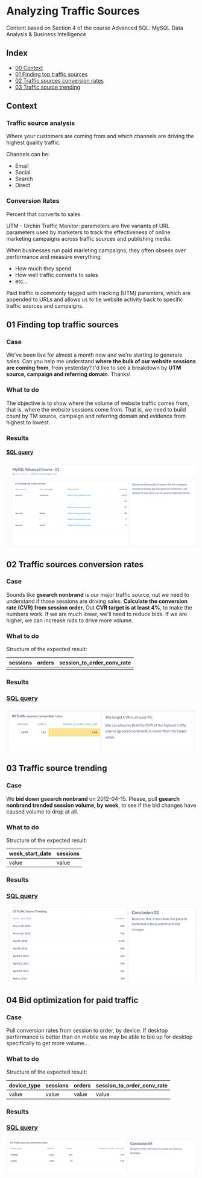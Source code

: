 # Analyzing Traffic Sources
Content based on Section 4 of the course Advanced SQL: MySQL Data Analysis & Business Intelligence

## Index

- [00 Context](#context)
- [01 Finding top traffic sources](#01-finding-top-traffic-sources)
- [02 Traffic sources conversion rates](#02-traffic-sources-conversion-rates)
- [03 Traffic source trending](#03-traffic-source-trending)
## Context
### Traffic source analysis
Where your customers are coming from and which channels are driving the highest quality traffic.

Channels can be:
- Email
- Social
- Search
- Direct

### Conversion Rates 
Percent that converts to sales.

UTM - Urchin Traffic Monitor: parameters are five variants of URL parameters used by marketers to track the effectiveness of online marketing campaigns across traffic sources and publishing media. 

When businesses run paid marleting campaigns, they often obsess over performance and measure everything:
- How much they spend
- How well traffic converts to sales
- etc...

Paid traffic is commonly tagged with tracking (UTM) paramters, which are appended to URLs and allows us to tie website activity back to specific traffic sources and campaigns.

## 01 Finding top traffic sources
### Case
We've been live for almost a month now and we're starting to generate sales. Can you help me understand **where the bulk of our website sessions are coming from**, from yesterday?
I'd like to see a breakdown by **UTM source, campaign and referring domain**. Thanks!

### What to do
The objective is to show where the volume of website traffic comes from, that is, where the website sessions come from. That is, we need to build count by TM source, campaign and referring domain and evidence from highest to lowest.

### Results
#### [SQL query](01-top-traffic-sources.sql)
### ![01-01-Visualization](../../.img/01-01.png)

## 02 Traffic sources conversion rates
### Case
Sounds like **gsearch nonbrand** is our major traffic source, nut we need to understand if those sessions are driving sales. 
**Calculate the conversion rate (CVR) from session order.** Out **CVR target is at least 4%**, to make the numbers work.
If we are much lower, we'll need to reduce bids. If we are higher, we can increase nids to drive more volume.

### What to do
Structure of the expected result:

| sessions 	| orders 	| session_to_order_conv_rate 	|
|----------	|--------	|----------------------------	|
|          	|        	|                            	|

### Results
### [SQL query](02-traffic-sources-conversion-rates.sql)
#### ![01-02-Visualization](../../.img/01-02.png)

## 03 Traffic source trending
### Case
We **bid down gsearch nonbrand** on 2012-04-15. Please, pull **gsearch nonbrand trended session volume, by week**, to see if the bid changes have caused volume to drop at all.

### What to do
Structure of the expected result:

| week_start_date 	| sessions 	|
|-----------------	|----------	|
| value           	| value    	|

### Results
### [SQL query](03-traffic-source-trending.sql)
#### ![01-02-Visualization](../../.img/01-03.png)

## 04 Bid optimization for paid traffic
### Case
Pull conversion rates from session to order, by device. If desktop performance is better than on mobile we may be able to bid up for desktop specifically to get more volume...
### What to do
Structure of the expected result:

| device_type 	| sessions 	| orders 	| session_to_order_conv_rate 	|
|-------------	|----------	|--------	|----------------------------	|
| value       	| value    	| value  	| value                      	|

### Results
### [SQL query](04-bid-optimization-for-paid-traffic.sql)
#### ![01-02-Visualization](../../.img/01-04.png)